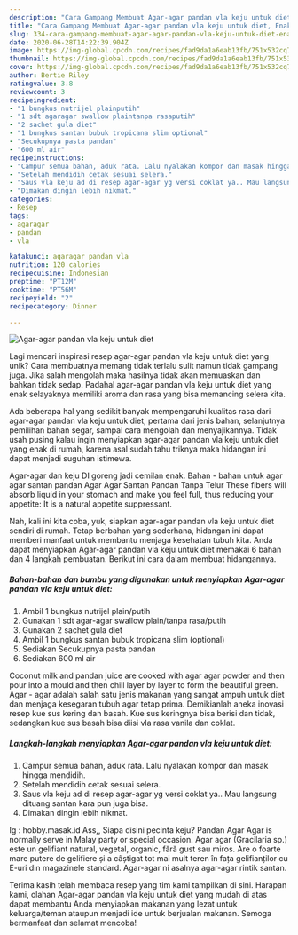 ```yaml
---
description: "Cara Gampang Membuat Agar-agar pandan vla keju untuk diet, Enak"
title: "Cara Gampang Membuat Agar-agar pandan vla keju untuk diet, Enak"
slug: 334-cara-gampang-membuat-agar-agar-pandan-vla-keju-untuk-diet-enak
date: 2020-06-28T14:22:39.904Z
image: https://img-global.cpcdn.com/recipes/fad9da1a6eab13fb/751x532cq70/agar-agar-pandan-vla-keju-untuk-diet-foto-resep-utama.jpg
thumbnail: https://img-global.cpcdn.com/recipes/fad9da1a6eab13fb/751x532cq70/agar-agar-pandan-vla-keju-untuk-diet-foto-resep-utama.jpg
cover: https://img-global.cpcdn.com/recipes/fad9da1a6eab13fb/751x532cq70/agar-agar-pandan-vla-keju-untuk-diet-foto-resep-utama.jpg
author: Bertie Riley
ratingvalue: 3.8
reviewcount: 3
recipeingredient:
- "1 bungkus nutrijel plainputih"
- "1 sdt agaragar swallow plaintanpa rasaputih"
- "2 sachet gula diet"
- "1 bungkus santan bubuk tropicana slim optional"
- "Secukupnya pasta pandan"
- "600 ml air"
recipeinstructions:
- "Campur semua bahan, aduk rata. Lalu nyalakan kompor dan masak hingga mendidih."
- "Setelah mendidih cetak sesuai selera."
- "Saus vla keju ad di resep agar-agar yg versi coklat ya.. Mau langsung dituang santan kara pun juga bisa."
- "Dimakan dingin lebih nikmat."
categories:
- Resep
tags:
- agaragar
- pandan
- vla

katakunci: agaragar pandan vla 
nutrition: 120 calories
recipecuisine: Indonesian
preptime: "PT12M"
cooktime: "PT56M"
recipeyield: "2"
recipecategory: Dinner

---
```



![Agar-agar pandan vla keju untuk diet](https://img-global.cpcdn.com/recipes/fad9da1a6eab13fb/751x532cq70/agar-agar-pandan-vla-keju-untuk-diet-foto-resep-utama.jpg)

Lagi mencari inspirasi resep agar-agar pandan vla keju untuk diet yang unik? Cara membuatnya memang tidak terlalu sulit namun tidak gampang juga. Jika salah mengolah maka hasilnya tidak akan memuaskan dan bahkan tidak sedap. Padahal agar-agar pandan vla keju untuk diet yang enak selayaknya memiliki aroma dan rasa yang bisa memancing selera kita.

Ada beberapa hal yang sedikit banyak mempengaruhi kualitas rasa dari agar-agar pandan vla keju untuk diet, pertama dari jenis bahan, selanjutnya pemilihan bahan segar, sampai cara mengolah dan menyajikannya. Tidak usah pusing kalau ingin menyiapkan agar-agar pandan vla keju untuk diet yang enak di rumah, karena asal sudah tahu triknya maka hidangan ini dapat menjadi suguhan istimewa.

Agar-agar dan keju DI goreng jadi cemilan enak. Bahan - bahan untuk agar agar santan pandan Agar Agar Santan Pandan Tanpa Telur These fibers will absorb liquid in your stomach and make you feel full, thus reducing your appetite: It is a natural appetite suppressant.


Nah, kali ini kita coba, yuk, siapkan agar-agar pandan vla keju untuk diet sendiri di rumah. Tetap berbahan yang sederhana, hidangan ini dapat memberi manfaat untuk membantu menjaga kesehatan tubuh kita. Anda dapat menyiapkan Agar-agar pandan vla keju untuk diet memakai 6 bahan dan 4 langkah pembuatan. Berikut ini cara dalam membuat hidangannya.

<!--inarticleads1-->

##### Bahan-bahan dan bumbu yang digunakan untuk menyiapkan Agar-agar pandan vla keju untuk diet:

1. Ambil 1 bungkus nutrijel plain/putih
1. Gunakan 1 sdt agar-agar swallow plain/tanpa rasa/putih
1. Gunakan 2 sachet gula diet
1. Ambil 1 bungkus santan bubuk tropicana slim (optional)
1. Sediakan Secukupnya pasta pandan
1. Sediakan 600 ml air


Coconut milk and pandan juice are cooked with agar agar powder and then pour into a mould and then chill layer by layer to form the beautiful green. Agar - agar adalah salah satu jenis makanan yang sangat ampuh untuk diet dan menjaga kesegaran tubuh agar tetap prima. Demikianlah aneka inovasi resep kue sus kering dan basah. Kue sus keringnya bisa berisi dan tidak, sedangkan kue sus basah bisa diisi vla rasa vanila dan coklat. 

<!--inarticleads2-->

##### Langkah-langkah menyiapkan Agar-agar pandan vla keju untuk diet:

1. Campur semua bahan, aduk rata. Lalu nyalakan kompor dan masak hingga mendidih.
1. Setelah mendidih cetak sesuai selera.
1. Saus vla keju ad di resep agar-agar yg versi coklat ya.. Mau langsung dituang santan kara pun juga bisa.
1. Dimakan dingin lebih nikmat.


Ig : hobby.masak.id Ass,, Siapa disini pecinta keju? Pandan Agar Agar is normally serve in Malay party or special occasion. Agar agar (Gracilaria sp.) este un gelifiant natural, vegetal, organic, fără gust sau miros. Are o foarte mare putere de gelifiere și a câștigat tot mai mult teren în fața gelifianților cu E-uri din magazinele standard. Agar-agar ni asalnya agar-agar rintik santan. 

Terima kasih telah membaca resep yang tim kami tampilkan di sini. Harapan kami, olahan Agar-agar pandan vla keju untuk diet yang mudah di atas dapat membantu Anda menyiapkan makanan yang lezat untuk keluarga/teman ataupun menjadi ide untuk berjualan makanan. Semoga bermanfaat dan selamat mencoba!
